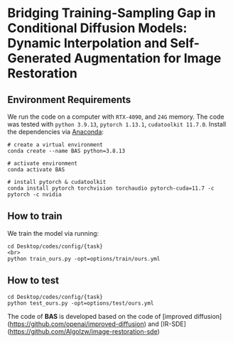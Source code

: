# Bridging Training-Sampling Gap in Conditional Diffusion Models: <br> Dynamic Interpolation and Self-Generated Augmentation for Image Restoration


## Environment Requirements

 We run the code on a computer with `RTX-4090`, and `24G` memory. The code was tested with `python 3.9.13`, `pytorch 1.13.1`, `cudatoolkit 11.7.0`. Install the dependencies via [Anaconda](https://www.anaconda.com/):

```
# create a virtual environment
conda create --name BAS python=3.8.13

# activate environment
conda activate BAS

# install pytorch & cudatoolkit
conda install pytorch torchvision torchaudio pytorch-cuda=11.7 -c pytorch -c nvidia
```

## How to train
We train the model via running:

```
cd Desktop/codes/config/{task}
<br>
python train_ours.py -opt=options/train/ours.yml
```
## How to test
```
cd Desktop/codes/config/{task}
python test_ours.py -opt=options/test/ours.yml
```


The code of **BAS** is developed based on the code of [improved diffusion] (https://github.com/openai/improved-diffusion) and [IR-SDE] (https://github.com/Algolzw/image-restoration-sde)


